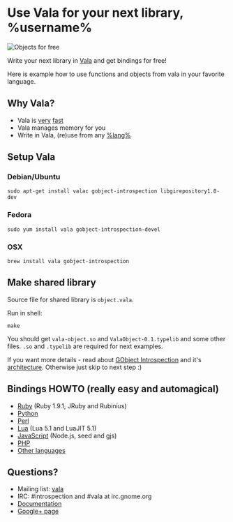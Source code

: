 # Use Vala for your next library, %username%

![Objects for free](https://github.com/antono/vala-object/raw/master/objects.jpg)

Write your next library in [Vala][Vala] and get bindings for free!

Here is example how to use functions and objects from vala
in your favorite language.

## Why Vala?

 - Vala is [very][VBench] [fast][VBenchNew]
 - Vala manages memory for you
 - Write in Vala, (re)use from any
   [%lang%](https://live.gnome.org/GObjectIntrospection/Users)

## Setup Vala

### Debian/Ubuntu

    sudo apt-get install valac gobject-introspection libgirepository1.0-dev

### Fedora

    sudo yum install vala gobject-introspection-devel

### OSX

    brew install vala gobject-introspection

## Make shared library

Source file for shared library is `object.vala`.

Run in shell:

    make

You should get `vala-object.so` and `ValaObject-0.1.typelib` and
some other files. `.so` and `.typelib` are required for next examples.

If you want more details - read about
[GObject Introspection](https://live.gnome.org/GObjectIntrospection/) and it's
[architecture](https://live.gnome.org/GObjectIntrospection/Architecture).
Otherwise just skip to next step :)

## Bindings HOWTO (really easy and automagical)

 - [Ruby](gir/ruby/README.md) (Ruby 1.9.1, JRuby and Rubinius)
 - [Python](gir/python/README.md)
 - [Perl](gir/perl/README.md)
 - [Lua](gir/lua/README.md) (Lua 5.1 and LuaJIT 5.1)
 - [JavaScript](gir/javascript/README.md) (Node.js, seed and gjs)
 - [PHP](gir/php/README.md)
 - [Other languages](https://live.gnome.org/GObjectIntrospection/Users)

## Questions?

 - Mailing list: [vala](https://mail.gnome.org/mailman/listinfo/vala-list)
 - IRC: #introspection and #vala at irc.gnome.org
 - [Documentation](https://live.gnome.org/Vala/Documentation)
 - [Google+ page](https://plus.google.com/115393489934129239313/posts)

[Vala]: https://live.gnome.org/Vala/
[VBench]: http://code.google.com/p/vala-benchmarks/wiki/BenchResults
[VBenchNew]: http://jpaflacerda.wordpress.com/2011/11/08/vala-benchmarking/
